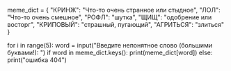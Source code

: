 meme_dict = {
            "КРИНЖ": "Что-то очень странное или стыдное",
            "ЛОЛ": "Что-то очень смешное",
            "РОФЛ": "шутка",
            "ЩИЩ": "одобрение или восторг",
            "КРИПОВЫЙ": "страшный, пугающий",
            "АГРИТЬСЯ":  "злиться"
            }

for i in range(5):
    word = input("Введите непонятное слово (большими буквами!): ")
    if word in meme_dict.keys():
        print(meme_dict[word])
    else:
        print("ошибка 404")
